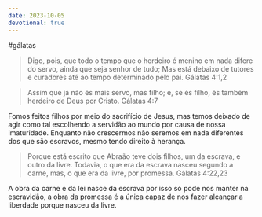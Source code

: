```yaml
---
date: 2023-10-05
devotional: true
---
```

#gálatas
> Digo, pois, que todo o tempo que o herdeiro é menino em nada difere do servo, ainda que seja senhor de tudo; Mas está debaixo de tutores e curadores até ao tempo determinado pelo pai. Gálatas 4:1,2

> Assim que já não és mais servo, mas filho; e, se és filho, és também herdeiro de Deus por Cristo. Gálatas 4:7

Fomos feitos filhos por meio do sacrifício de Jesus, mas temos deixado de agir como tal escolhendo a servidão ao mundo por causa de nossa imaturidade. Enquanto não crescermos não seremos em nada diferentes dos que são escravos, mesmo tendo direito à herança.

> Porque está escrito que Abraão teve dois filhos, um da escrava, e outro da livre. Todavia, o que era da escrava nasceu segundo a carne, mas, o que era da livre, por promessa. Gálatas 4:22,23

A obra da carne e da lei nasce da escrava por isso só pode nos manter na escravidão, a obra da promessa é a única capaz de nos fazer alcançar a liberdade porque nasceu da livre.